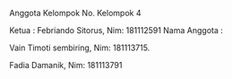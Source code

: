 Anggota Kelompok No. Kelompok 4

Ketua : Febriando Sitorus, Nim: 181112591 Nama Anggota :

Vain Timoti sembiring, Nim: 181113715.

Fadia Damanik, Nim: 181113791
